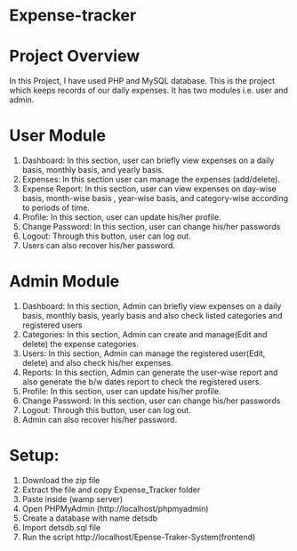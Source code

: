 # Expense-tracker
# Project Overview
In this Project, I have used PHP and MySQL database. This is the project which keeps records of our daily expenses. It has two modules i.e. user and admin.

# User Module
1. Dashboard: In this section, user can briefly view expenses on a daily basis, monthly basis, and yearly basis.
2. Expenses: In this section user can manage the expenses (add/delete).
3. Expense Report: In this section, user can view expenses on day-wise basis, month-wise basis , year-wise basis, and category-wise according to periods of time.
4. Profile: In this section, user can update his/her profile.
5. Change Password: In this section, user can change his/her passwords
6. Logout: Through this button, user can log out.
7. Users can also recover his/her password.

# Admin Module
1. Dashboard: In this section, Admin can briefly view expenses on a daily basis, monthly basis, yearly basis and also check listed categories and registered users
2. Categories: In this section, Admin can create and manage(Edit and delete) the expense categories.
3. Users: In this section, Admin can manage the registered user(Edit, delete) and also check his/her expenses.
4. Reports: In this section, Admin can generate the user-wise report and also generate the b/w dates report to check the registered users.
5. Profile: In this section, user can update his/her profile.
6. Change Password: In this section, user can change his/her passwords
7. Logout: Through this button, user can log out.
8. Admin can also recover his/her password.

# Setup:
1. Download the zip file
2. Extract the file and copy Expense_Tracker folder
3. Paste inside (wamp server)
4. Open PHPMyAdmin (http://localhost/phpmyadmin)
5. Create a database with name detsdb
6. Import detsdb.sql file
7. Run the script http://localhost/Epense-Traker-System(frontend)
